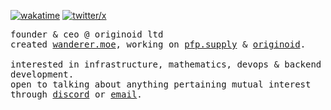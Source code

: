 [![wakatime](https://wakatime.com/badge/user/9085fbd8-dc16-4665-adb6-629713160239.svg?logoColor=white)](https://wakatime.com/@9085fbd8-dc16-4665-adb6-629713160239)
[![twitter/x](https://img.shields.io/twitter/follow/dromzeh?style=social)](https://twitter.com/dromzeh)

<samp>
founder & ceo @ originoid ltd
<br/>
created <a href="https://wanderer.moe">wanderer.moe</a>, working on <a href="https://pfp.supply">pfp.supply</a> & <a href="https://x.com/originoidco">originoid</a>.
<br/>
<br/>
interested in infrastructure, mathematics, devops & backend development. 
<br/>
open to talking about anything pertaining mutual interest through <a href="https://discord.com/users/492731761680187403">discord</a> or <a href="mailto:marcel@dromzeh.dev">email</a>.
</samp>
